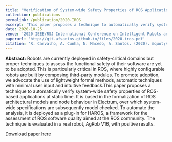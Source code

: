 ```yaml
---
title: "Verification of System-wide Safety Properties of ROS Applications"
collection: publications
permalink: /publication/2020-IROS
excerpt: 'This paper proposes a technique to automatically verify system-wide safety properties of ROS-based applications at static time.'
date: 2020-10-25
venue: '2020 IEEE/RSJ International Conference on Intelligent Robots and Systems (IROS)'
paperurl: 'http://git-afsantos.github.io/files/2020-iros.pdf'
citation: 'R. Carvalho, A. Cunha, N. Macedo, A. Santos. (2020). &quot;Verification of System-wide Safety Properties of ROS Applications.&quot; <i>IROS 2020</i>. 7249-7254.'
---
```

**Abstract:**
Robots are currently deployed in safety-critical domains but proper techniques to assess the functional safety of their software are yet to be adopted. This is particularly critical in ROS, where highly configurable robots are built by composing third-party modules. To promote adoption, we advocate the use of lightweight formal methods, automatic techniques with minimal user input and intuitive feedback.This paper proposes a technique to automatically verify system-wide safety properties of ROS-based applications at static time. It is based in the formalization of ROS architectural models and node behaviour in Electrum, over which system-wide specifications are subsequently model checked. To automate the analysis, it is deployed as a plug-in for HAROS, a framework for the assessment of ROS software quality aimed at the ROS community. The technique is evaluated in a real robot, AgRob V16, with positive results.

[Download paper here](http://git-afsantos.github.io/files/2020-iros.pdf)
